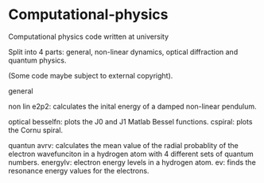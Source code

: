 # Computational-physics
Computational physics code written at university

Split into 4 parts: general, non-linear dynamics, optical diffraction and quantum physics.

(Some code maybe subject to external copyright).

general

non lin
e2p2: calculates the inital energy of a damped non-linear pendulum.

optical
besselfn: plots the J0 and J1 Matlab Bessel functions.
cspiral: plots the Cornu spiral.


quantun
avrv: calculates the mean value of the radial probablity of the electron wavefunciton in a hydrogen atom with 4 different sets of quantum numbers.
energylv: electron energy levels in a hydrogen atom.
ev: finds the resonance energy values for the electrons.
